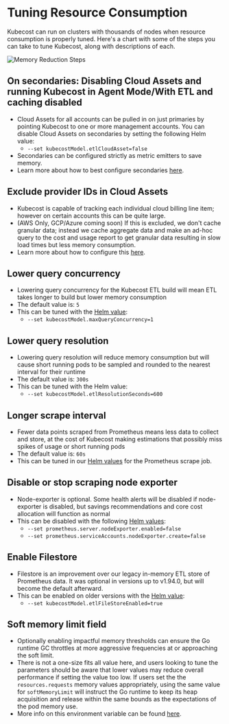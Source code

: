 Tuning Resource Consumption
===============

Kubecost can run on clusters with thousands of nodes when resource consumption is properly tuned. Here's a chart with some of the steps you can take to tune Kubecost, along with descriptions of each.

![Memory Reduction Steps](https://user-images.githubusercontent.com/453512/171096603-0f0b600f-0452-4ae2-a001-e7c4a26e0ad5.png)

## On secondaries: Disabling Cloud Assets and running Kubecost in Agent Mode/With ETL and caching disabled

* Cloud Assets for all accounts can be pulled in on just primaries by pointing Kubecost to one or more management accounts. You can disable Cloud Assets on secondaries by setting the following Helm value:
  * `--set kubecostModel.etlCloudAsset=false`
* Secondaries can be configured strictly as metric emitters to save memory.
* Learn more about how to best configure secondaries [here](https://guide.kubecost.com/hc/en-us/articles/4423256582551-Kubecost-Secondary-Clusters).

## Exclude provider IDs in Cloud Assets

* Kubecost is capable of tracking each individual cloud billing line item; however on certain accounts this can be quite large.
* (AWS Only, GCP/Azure coming soon) If this is excluded, we don't cache granular data; instead we cache aggregate data and make an ad-hoc query to the cost and usage report to get granular data resulting in slow load times but less memory consumption.
* Learn more about how to configure this [here](https://guide.kubecost.com/hc/en-us/articles/4412369153687-Cloud-Integrations#cloud-assets).

## Lower query concurrency

* Lowering query concurrency for the Kubecost ETL build will mean ETL takes longer to build but lower memory consumption
* The default value is: `5`
* This can be tuned with the [Helm value](https://github.com/kubecost/cost-analyzer-helm-chart/blob/v1.93.2/cost-analyzer/values.yaml#L272):
  * `--set kubecostModel.maxQueryConcurrency=1`

## Lower query resolution

* Lowering query resolution will reduce memory consumption but will cause short running pods to be sampled and rounded to the nearest interval for their runtime
* The default value is: `300s`
* This can be tuned with the Helm value:
  * `--set kubecostModel.etlResolutionSeconds=600`

## Longer scrape interval

* Fewer data points scraped from Prometheus means less data to collect and store, at the cost of Kubecost making estimations that possibly miss spikes of usage or short running pods
* The default value is: `60s`
* This can be tuned in our [Helm values](https://github.com/kubecost/cost-analyzer-helm-chart/blob/v1.93.2/cost-analyzer/values.yaml#L389) for the  Prometheus scrape job.

## Disable or stop scraping node exporter

* Node-exporter is optional. Some health alerts will be disabled if node-exporter is disabled, but savings recommendations and core cost allocation will function as normal
* This can be disabled with the following [Helm values](https://github.com/kubecost/cost-analyzer-helm-chart/blob/v1.93.2/cost-analyzer/values.yaml#L442):
  * `--set prometheus.server.nodeExporter.enabled=false`
  * `--set prometheus.serviceAccounts.nodeExporter.create=false`

## Enable Filestore

* Filestore is an improvement over our legacy in-memory ETL store of Prometheus data. It was optional in versions up to v1.94.0, but will become the default afterward.
* This can be enabled on older versions with the [Helm value](https://github.com/kubecost/cost-analyzer-helm-chart/blob/v1.94.3/cost-analyzer/values.yaml#L271):
  * `--set kubecostModel.etlFileStoreEnabled=true`

## Soft memory limit field

* Optionally enabling impactful memory thresholds can ensure the Go runtime GC throttles at more aggressive frequencies at or approaching the soft limit.
* There is not a one-size fits all value here, and users looking to tune the parameters should be aware that lower values may reduce overall performance if setting the value too low. If users set the the `resources.requests` memory values appropriately, using the same value for `softMemoryLimit` will instruct the Go runtime to keep its heap acquisition and release within the same bounds as the expectations of the pod memory use.
* More info on this environment variable can be found [here](https://tip.golang.org/doc/gc-guide).


<!--- {"article":"6446286863383","section":"1500002777682","permissiongroup":"1500001277122"} --->
